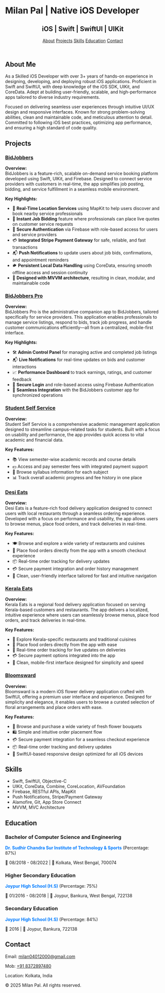<!DOCTYPE html>
<html lang="en">
<head>
  <meta charset="UTF-8">
  <meta name="viewport" content="width=device-width, initial-scale=1.0">
  <h1>Milan Pal | Native iOS Developer</h1> <!-- ✅ This is correct -->
  <link rel="stylesheet" href="style.css">
</head>

  
<body>
  <header>
    <h2> iOS | Swift | SwiftUI | UIKit</h2>
    <nav>
      <a href="#about">About</a>
      <a href="#projects">Projects</a>
      <a href="#skills">Skills</a>
      <a href="#education">Education</a>
      <a href="#contact">Contact</a>
    </nav>
  </header>

  <section id="about">
    <h2>About Me</h2>
    <p>As a Skilled iOS Developer with over 3+ years of hands-on experience in designing, developing, and deploying robust iOS applications. Proficient in Swift and SwiftUI, with deep knowledge of the iOS SDK, UIKit, and CoreData. Adept at building user-friendly, scalable, and high-performance apps tailored to diverse industry requirements.

Focused on delivering seamless user experiences through intuitive UI/UX design and responsive interfaces. Known for strong problem-solving abilities, clean and maintainable code, and meticulous attention to detail. Committed to following iOS best practices, optimizing app performance, and ensuring a high standard of code quality.</p>
  </section>

  <section id="projects">
    <h2>Projects</h2>
    <div class="project">
      <h3><a href="https://apps.apple.com/in/app/bidjobbers/id1516990887">BidJobbers</a></h3>
     <p><strong>Overview:</strong><br>
BidJobbers is a feature-rich, scalable on-demand service booking platform developed using Swift, UIKit, and Firebase. Designed to connect service providers with customers in real-time, the app simplifies job posting, bidding, and service fulfillment in a seamless mobile environment.</p>

<p><strong>Key Highlights:</strong></p>
<ul>
  <li>📍 <strong>Real-Time Location Services</strong> using MapKit to help users discover and book nearby service professionals</li>
  <li>📱 <strong>Instant Job Bidding</strong> feature where professionals can place live quotes on customer service requests</li>
  <li>🔐 <strong>Secure Authentication</strong> via Firebase with role-based access for users and service providers</li>
  <li>💳 <strong>Integrated Stripe Payment Gateway</strong> for safe, reliable, and fast transactions</li>
  <li>📬 <strong>Push Notifications</strong> to update users about job bids, confirmations, and appointment reminders</li>
  <li>🨓 <strong>Persistent Local Data Handling</strong> using CoreData, ensuring smooth offline access and session continuity</li>
  <li>🔧 <strong>Designed with MVVM architecture</strong>, resulting in clean, modular, and maintainable code</li>
</ul>
    </div>
    <div class="project">
      <h3><a href="https://apps.apple.com/in/app/bidjobbers-pro/id1516991289">BidJobbers Pro</a></h3>
      <p><strong>Overview:</strong><br>
BidJobbers Pro is the administrative companion app to BidJobbers, tailored specifically for service providers. This application enables professionals to manage service listings, respond to bids, track job progress, and handle customer communications efficiently—all from a centralized, mobile-first interface.</p>

<p><strong>Key Highlights:</strong></p>
<ul>
  <li>🛠️ <strong>Admin Control Panel</strong> for managing active and completed job listings</li>
  <li>📬 <strong>Live Notifications</strong> for real-time updates on bids and customer interactions</li>
  <li>📈 <strong>Performance Dashboard</strong> to track earnings, ratings, and customer feedback</li>
  <li>🔐 <strong>Secure Login</strong> and role-based access using Firebase Authentication</li>
  <li>🧩 <strong>Seamless Integration</strong> with the BidJobbers customer app for synchronized operations</li>
</ul>
    </div>
    <div class="project">
      <h3><a href="https://apps.apple.com/us/app/student-self-service/id6499200823">Student Self Service</a></h3>
<p><strong>Overview:</strong><br>
Student Self Service is a comprehensive academic management application designed to streamline campus-related tasks for students. Built with a focus on usability and performance, the app provides quick access to vital academic and financial data.</p>

<p><strong>Key Features:</strong></p>
<ul>
  <li>📚 View semester-wise academic records and course details</li>
  <li>💵 Access and pay semester fees with integrated payment support</li>
  <li>📄 Browse syllabus information for each subject</li>
  <li>📊 Track overall academic progress and fee history in one place</li>
</ul>    </div>
    <div class="project">
      <h3><a href="https://apps.apple.com/in/app/desi-eats/id1626964947">Desi Eats</a></h3>
<p><strong>Overview:</strong><br>
Desi Eats is a feature-rich food delivery application designed to connect users with local restaurants through a seamless ordering experience. Developed with a focus on performance and usability, the app allows users to browse menus, place food orders, and track deliveries in real-time.</p>

<p><strong>Key Features:</strong></p>
<ul>
  <li>🍽️ Browse and explore a wide variety of restaurants and cuisines</li>
  <li>🛒 Place food orders directly from the app with a smooth checkout experience</li>
  <li>📦 Real-time order tracking for delivery updates</li>
  <li>💳 Secure payment integration and order history management</li>
  <li>📲 Clean, user-friendly interface tailored for fast and intuitive navigation</li>
</ul>    </div>
    <div class="project">
      <h3><a href="https://apps.apple.com/in/app/kerala-eats/id1572846103">Kerala Eats</a></h3>
<p><strong>Overview:</strong><br>
Kerala Eats is a regional food delivery application focused on serving Kerala-based customers and restaurants. The app delivers a localized, intuitive experience where users can seamlessly browse menus, place food orders, and track deliveries in real-time.</p>

<p><strong>Key Features:</strong></p>
<ul>
  <li>🍛 Explore Kerala-specific restaurants and traditional cuisines</li>
  <li>🛒 Place food orders directly from the app with ease</li>
  <li>📍 Real-time order tracking for live updates on deliveries</li>
  <li>💳 Secure payment options integrated into the app</li>
  <li>📲 Clean, mobile-first interface designed for simplicity and speed</li>
</ul>    </div>
    <div class="project">
      <h3><a href="https://apps.apple.com/dk/app/bloomsward/id6482295195">Bloomsward</a></h3>
<p><strong>Overview:</strong><br>
Bloomsward is a modern iOS flower delivery application crafted with SwiftUI, offering a premium user interface and experience. Designed for simplicity and elegance, it enables users to browse a curated selection of floral arrangements and place orders with ease.</p>

<p><strong>Key Features:</strong></p>
<ul>
  <li>🌸 Browse and purchase a wide variety of fresh flower bouquets</li>
  <li>🛍️ Simple and intuitive order placement flow</li>
  <li>💳 Secure payment integration for a seamless checkout experience</li>
  <li>📦 Real-time order tracking and delivery updates</li>
  <li>📲 SwiftUI-based responsive design optimized for all iOS devices</li>
</ul>    </div>
  </section>

  <section id="skills">
    <h2>Skills</h2>
    <ul>
      <li>Swift, SwiftUI, Objective-C</li>
      <li>UIKit, CoreData, Combine, CoreLocation, AVFoundation</li>
      <li>Firebase, RESTful APIs, MapKit</li>
      <li>Push Notifications, Stripe/Payment Gateway</li>
      <li>Alamofire, Git, App Store Connect</li>
      <li>MVVM, MVC Architecture</li>
    </ul>
  </section>

  <section id="education">
    <h2>Education</h2>
    <div class="education">
      <h3>Bachelor of Computer Science and Engineering</h3>
      <p><strong style="color:#007bff;">Dr. Sudhir Chandra Sur Institute of Technology & Sports</strong> (Percentage: 87%)</p>
      <p>📅 08/2018 - 08/2022  |  📍 Kolkata, West Bengal, 700074</p>
    </div>
    <div class="education">
      <h3>Higher Secondary Education</h3>
      <p><strong style="color:#007bff;">Joypur High School (H.S)</strong> (Percentage: 75%)</p>
      <p>📅 01/2016 - 08/2018  |  📍 Joypur, Bankura, West Bengal, 722138</p>
    </div>
    <div class="education">
      <h3>Secondary Education</h3>
      <p><strong style="color:#007bff;">Joypur High School (H.S)</strong> (Percentage: 84%)</p>
      <p>📅 2016  |  📍 Joypur, Bankura, 722138</p>
    </div>
  </section>

  <section id="contact">
    <h2>Contact</h2>
    <p>Email: <a href="mailto:milan04012000@gmail.com">milan04012000@gmail.com</a></p>
    <p>Mob: <a href="tel:8372897480"> +91 8372897480</a></p>
    <p>Location: Kolkata, India</p>
  </section>

  <footer>
    <p>&copy; 2025 Milan Pal. All rights reserved.</p>
  </footer>
</body>
</html>
